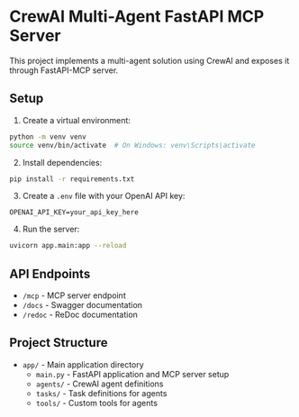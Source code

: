 # CrewAI Multi-Agent FastAPI MCP Server

This project implements a multi-agent solution using CrewAI and exposes it through FastAPI-MCP server.

## Setup

1. Create a virtual environment:
```bash
python -m venv venv
source venv/bin/activate  # On Windows: venv\Scripts\activate
```

2. Install dependencies:
```bash
pip install -r requirements.txt
```

3. Create a `.env` file with your OpenAI API key:
```
OPENAI_API_KEY=your_api_key_here
```

4. Run the server:
```bash
uvicorn app.main:app --reload
```

## API Endpoints

- `/mcp` - MCP server endpoint
- `/docs` - Swagger documentation
- `/redoc` - ReDoc documentation

## Project Structure

- `app/` - Main application directory
  - `main.py` - FastAPI application and MCP server setup
  - `agents/` - CrewAI agent definitions
  - `tasks/` - Task definitions for agents
  - `tools/` - Custom tools for agents 